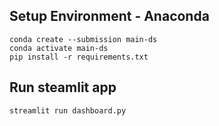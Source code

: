 ## Setup Environment - Anaconda
```
conda create --submission main-ds 
conda activate main-ds
pip install -r requirements.txt
```

## Run steamlit app
```
streamlit run dashboard.py
```
